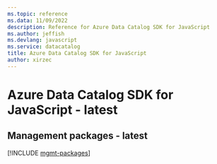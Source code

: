 ```yaml
---
ms.topic: reference
ms.data: 11/09/2022
description: Reference for Azure Data Catalog SDK for JavaScript
ms.author: jeffish
ms.devlang: javascript
ms.service: datacatalog
title: Azure Data Catalog SDK for JavaScript
author: xirzec
---
```

# Azure Data Catalog SDK for JavaScript - latest

## Management packages - latest
[!INCLUDE [mgmt-packages](data-catalog-mgmt-index.md)]